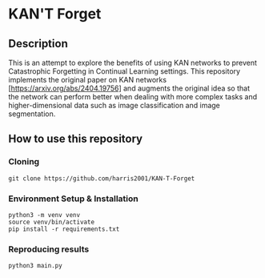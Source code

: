 # KAN'T Forget
## Description
This is an attempt to explore the benefits of using KAN networks to prevent Catastrophic Forgetting in Continual Learning settings. This repository implements the original paper on KAN networks [https://arxiv.org/abs/2404.19756] and augments the original idea so that the network can perform better when dealing with more complex tasks and higher-dimensional data such as image classification and image segmentation.
## How to use this repository
### Cloning
```
git clone https://github.com/harris2001/KAN-T-Forget
```
### Environment Setup & Installation
```
python3 -m venv venv
source venv/bin/activate
pip install -r requirements.txt 
```
### Reproducing results
```
python3 main.py
```